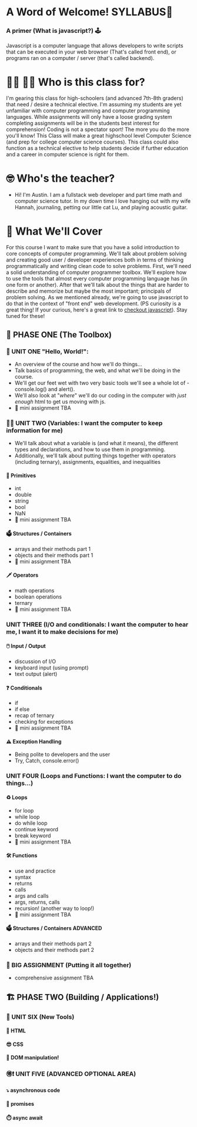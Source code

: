 # A Word of Welcome! SYLLABUS👋

### A primer (What is javascript?) 🕹️ 
Javascript is a computer language that allows developers to write scripts that can be executed in your web browser (That's called front end), or programs ran on a computer / server (that's called backend). 

# 👨‍🎓 👩‍🎓 Who is this class for? 
I'm gearing this class for high-schoolers (and advanced 7th-8th graders) that need / desire a technical elective. I'm assuming my students are yet unfamiliar with computer programming and computer programming languages. While assignments will only have a loose grading system completing assignments will be in the students best interest for comprehension! Coding is not a spectator sport! The more you do the more you'll know! 
This Class will make a great highschool level Computer Science (and prep for college computer science courses). This class could also function as a technical elective to help students decide if further education and a career in computer science is right for them. 


# 🤓 Who's the teacher? 
- Hi! I'm Austin. I am a fullstack web developer and part time math and computer science tutor. In my down time I love hanging out with my wife Hannah, journaling, petting our little cat Lu, and playing acoustic guitar. 

# 👀 What We'll Cover 
For this course I want to make sure that you have a solid introduction to core concepts of computer programming. We'll talk about problem solving and creating good user / developer experiences both in terms of thinking programmatically and writing clean code to solve problems. 
First, we'll need a solid understanding of computer programmer toolbox. We'll explore how to use the tools that almost every computer programming language has (in one form or another). After that we'll talk about the things that are harder to describe and memorize but maybe the most important; principals of problem solving. As we mentioned already, we're going to use javascript to do that in the context of "front end" web development. (PS curiosity is a great thing! If your curious, here's a great link to [checkout javascript]()). Stay tuned for these! 

##  🧰 PHASE ONE (The Toolbox) 

### 👋 UNIT ONE "Hello, World!":  
- An overview of the course and how we'll do things...
- Talk basics of programming, the web, and what we'll be doing in the course. 
- We'll get our feet wet with two very basic tools we'll see a whole lot of - console.log() and alert(). 
- We'll also look at "_where_" we'll do our coding in the computer with _just enough_ html to get us moving with js. 
- 🚗 mini assignment TBA

### 👨‍💻 UNIT TWO (Variables: I want the computer to keep information for me) 
- We'll talk about what a variable is (and what it means), the different types and declarations, and how to use them in programming.
- Additionally, we'll talk about putting things together with operators (including ternary), assignments, equalities, and inequalities

#### 🐒 Primitives 
- int 
- double
- string
- bool 
- NaN
- 🚗 mini assignment TBA

#### 🗳️ Structures / Containers 
- arrays and their methods part 1 
- objects and their methods part 1 
- 🚗 mini assignment TBA

#### 🗡️ Operators
- math operations 
- boolean operations
- ternary 
- 🚗 mini assignment TBA

### UNIT THREE (I/O and conditionals: I want the computer to hear me, I want it to make decisions for me)
#### 🖱️ Input / Output 
- discussion of I/O
- keyboard input (using prompt)
- text output (alert)

#### ❓ Conditionals 
- if 
- if else 
- recap of ternary
- checking for exceptions
- 🚗 mini assignment TBA

#### ⚠️ Exception Handling
- Being polite to developers and the user 
- Try, Catch, console.error()

### UNIT FOUR (Loops and Functions: I want the computer to do things...)
#### ♻️ Loops 
- for loop
- while loop
- do while loop
- continue keyword 
- break keyword
- 🚗 mini assignment TBA 

#### 🛠️ Functions
- use and practice 
- syntax 
- returns
- calls
- args and calls
- args, returns, calls
- recursion! (another way to loop!)
- 🚗 mini assignment TBA 

#### 🗳️ Structures / Containers ADVANCED
- arrays and their methods part 2 
- objects and their methods part 2 

### 🚚 BIG ASSIGNMENT (Putting it all together)
- comprehensive assignment TBA
## 🏗️ PHASE TWO (Building / Applications!) 
### 🔨 UNIT SIX (New Tools)
#### 🥡 HTML
#### 😎 CSS 
#### 🎸 DOM manipulation! 
### 🉐❗ UNIT FIVE (ADVANCED OPTIONAL AREA) 
#### ⤵️ asynchronous code 
#### 💸 promises 
#### ⏱️ async await